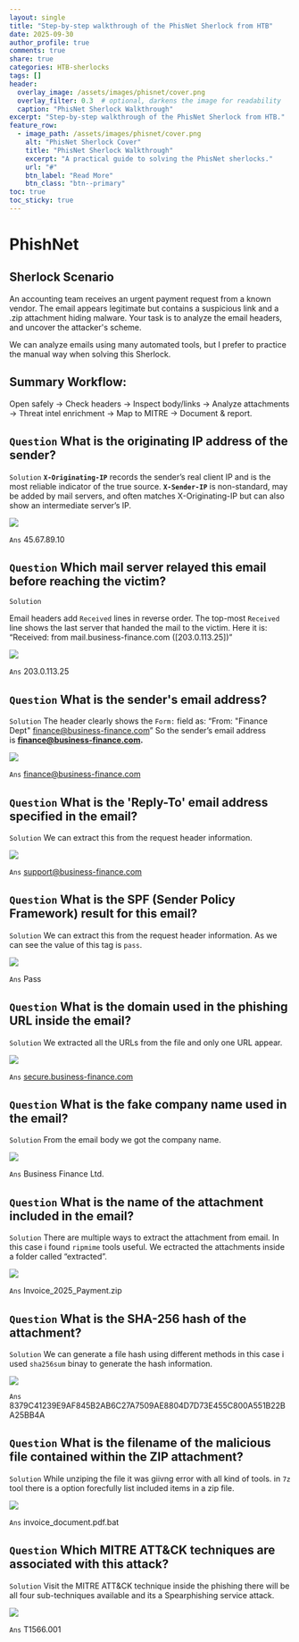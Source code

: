 ```yaml
---
layout: single
title: "Step-by-step walkthrough of the PhisNet Sherlock from HTB"
date: 2025-09-30
author_profile: true
comments: true
share: true
categories: HTB-sherlocks
tags: []
header:
  overlay_image: /assets/images/phisnet/cover.png
  overlay_filter: 0.3  # optional, darkens the image for readability
  caption: "PhisNet Sherlock Walkthrough"
excerpt: "Step-by-step walkthrough of the PhisNet Sherlock from HTB."
feature_row:
  - image_path: /assets/images/phisnet/cover.png
    alt: "PhisNet Sherlock Cover"
    title: "PhisNet Sherlock Walkthrough"
    excerpt: "A practical guide to solving the PhisNet sherlocks."
    url: "#"
    btn_label: "Read More"
    btn_class: "btn--primary"
toc: true
toc_sticky: true
---
```

# PhishNet

## Sherlock Scenario
An accounting team receives an urgent payment request from a known vendor. The email appears legitimate but contains a suspicious link and a .zip attachment hiding malware. Your task is to analyze the email headers, and uncover the attacker's scheme.

We can analyze emails using many automated tools, but I prefer to practice the manual way when solving this Sherlock.

## Summary Workflow:
Open safely → Check headers → Inspect body/links → Analyze attachments → Threat intel enrichment → Map to MITRE → Document & report.

## `Question` What is the originating IP address of the sender?

`Solution` **`X-Originating-IP`** records the sender’s real client IP and is the most reliable indicator of the true source. **`X-Sender-IP`** is non-standard, may be added by mail servers, and often matches X-Originating-IP but can also show an intermediate server’s IP.

![](/assets/images/phisnet/image.png)

`Ans` 45.67.89.10

## `Question` Which mail server relayed this email before reaching the victim?

`Solution` 

Email headers add `Received` lines in reverse order. The top-most `Received` line shows the last server that handed the mail to the victim. Here it is: “Received: from mail.business-finance.com ([203.0.113.25])”

![](/assets/images/phisnet/image1.png)

`Ans` 203.0.113.25

## `Question` What is the sender's email address?

`Solution` The header clearly shows the `Form:` field as: “From: "Finance Dept" [finance@business-finance.com](mailto:finance@business-finance.com)” So the sender’s email address is **finance@business-finance.com.**

![](/assets/images/phisnet/image2.png)

`Ans` [finance@business-finance.com](mailto:finance@business-finance.com)

## `Question` What is the 'Reply-To' email address specified in the email?

`Solution` We can extract this from the request header information.

![](/assets/images/phisnet/image3.png)

`Ans` [support@business-finance.com](mailto:support@business-finance.com)

## `Question` What is the SPF (Sender Policy Framework) result for this email?

`Solution` We can extract this from the request header information. As we can see the value of this tag is `pass`.

![](/assets/images/phisnet/image4.png)

`Ans` Pass

## `Question` What is the domain used in the phishing URL inside the email?

`Solution` We extracted all the URLs from the file and only one URL appear. 

![](/assets/images/phisnet/image5.png)

`Ans` [secure.business-finance.com](http://secure.business-finance.com/)

## `Question` What is the fake company name used in the email?

`Solution` From the email body we got the company name.

![](/assets/images/phisnet/image6.png)

`Ans` Business Finance Ltd.

## `Question` What is the name of the attachment included in the email?

`Solution` There are multiple ways to extract the attachment from email. In this case i found `ripmime` tools useful. We ectracted the attachments inside a folder called “extracted”.

![](/assets/images/phisnet/image7.png)

`Ans` Invoice_2025_Payment.zip

## `Question` What is the SHA-256 hash of the attachment?

`Solution` We can generate a file hash using different methods in this case i used `sha256sum` binay to generate the hash information.

![](/assets/images/phisnet/image8.png)

`Ans` 8379C41239E9AF845B2AB6C27A7509AE8804D7D73E455C800A551B22BA25BB4A

## `Question` What is the filename of the malicious file contained within the ZIP attachment?

`Solution` While unziping the file it was giivng error with all kind of tools. in `7z` tool there is a option forecfully list included items in a zip file. 

![](/assets/images/phisnet/image9.png)

`Ans` invoice_document.pdf.bat

## `Question` Which MITRE ATT&CK techniques are associated with this attack?

`Solution` Visit the MITRE ATT&CK technique inside the phishing there will be all four sub-techniques available and its a Spearphishing service attack.

![](/assets/images/phisnet/image10.png)

`Ans` T1566.001